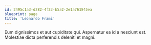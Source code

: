 ```yaml
---
id: 2495c1a3-d282-4f23-b5a2-2e1a761845ea
blueprint: page
title: 'Leonardo Frami'
---
```

Eum dignissimos et aut cupiditate qui. Aspernatur ea id a nesciunt est. Molestiae dicta perferendis deleniti et magni.